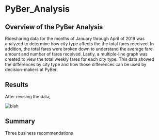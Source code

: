 # PyBer_Analysis
## Overview of the PyBer Analysis
Ridesharing data for the months of January through April of 2019 was analyzed to determine how city type affects the the total fares received.  In addition, the total fares were broken down to understand the average fare amount and number of fares received.  Lastly, a multiple-line graph was created to view the total weekly fares for each city type. This data showed the differences by city type and how those differences can be used by decision-makers at PyBer.  

## Results
After revising the data, 
 

![blah](Resources/example.png)


## Summary
Three business recommendations


 
